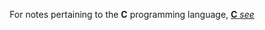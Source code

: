 <div align="center">

For notes pertaining to the **C** programming language,
[**C** _see_](../cpp/README.md)

</div>
